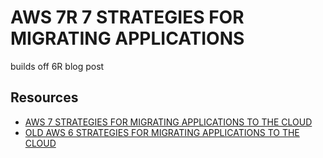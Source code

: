 # AWS 7R 7 STRATEGIES FOR MIGRATING APPLICATIONS

builds off 6R blog post

## Resources

- [AWS 7 STRATEGIES FOR MIGRATING APPLICATIONS TO THE CLOUD](https://aws.amazon.com/blogs/enterprise-strategy/new-possibilities-seven-strategies-to-accelerate-your-application-migration-to-aws/)
- [OLD AWS 6 STRATEGIES FOR MIGRATING APPLICATIONS TO THE CLOUD](https://aws.amazon.com/blogs/enterprise-strategy/6-strategies-for-migrating-applications-to-the-cloud/)